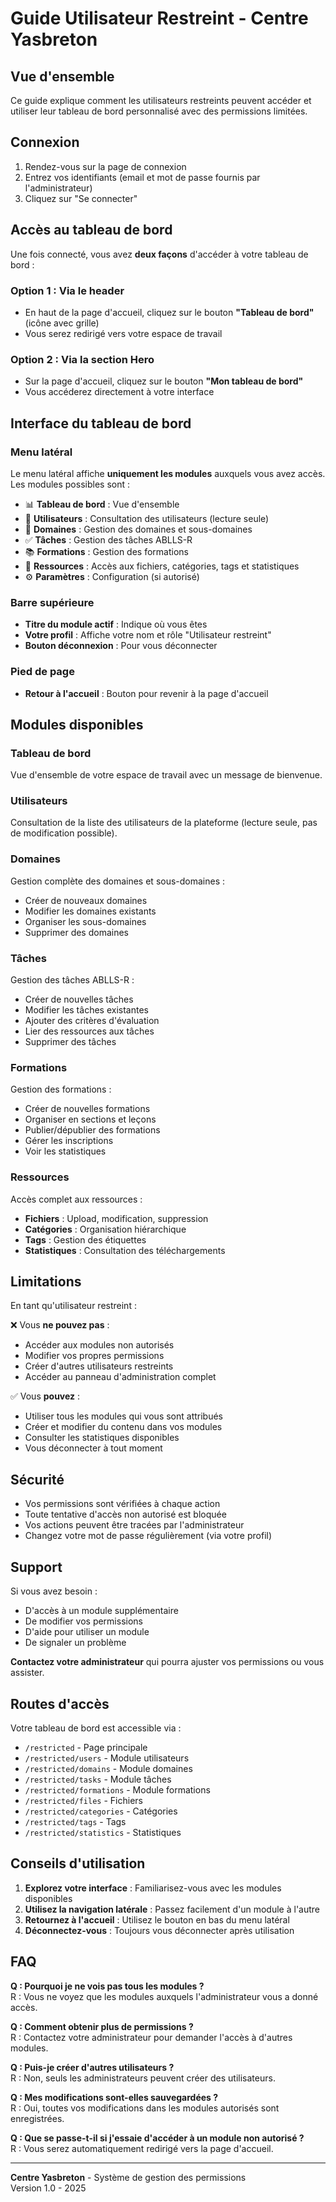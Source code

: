 # Guide Utilisateur Restreint - Centre Yasbreton

## Vue d'ensemble

Ce guide explique comment les utilisateurs restreints peuvent accéder et utiliser leur tableau de bord personnalisé avec des permissions limitées.

## Connexion

1. Rendez-vous sur la page de connexion
2. Entrez vos identifiants (email et mot de passe fournis par l'administrateur)
3. Cliquez sur "Se connecter"

## Accès au tableau de bord

Une fois connecté, vous avez **deux façons** d'accéder à votre tableau de bord :

### Option 1 : Via le header
- En haut de la page d'accueil, cliquez sur le bouton **"Tableau de bord"** (icône avec grille)
- Vous serez redirigé vers votre espace de travail

### Option 2 : Via la section Hero
- Sur la page d'accueil, cliquez sur le bouton **"Mon tableau de bord"**
- Vous accéderez directement à votre interface

## Interface du tableau de bord

### Menu latéral
Le menu latéral affiche **uniquement les modules** auxquels vous avez accès. Les modules possibles sont :

- 📊 **Tableau de bord** : Vue d'ensemble
- 👥 **Utilisateurs** : Consultation des utilisateurs (lecture seule)
- 📁 **Domaines** : Gestion des domaines et sous-domaines
- ✅ **Tâches** : Gestion des tâches ABLLS-R
- 📚 **Formations** : Gestion des formations
- 📂 **Ressources** : Accès aux fichiers, catégories, tags et statistiques
- ⚙️ **Paramètres** : Configuration (si autorisé)

### Barre supérieure
- **Titre du module actif** : Indique où vous êtes
- **Votre profil** : Affiche votre nom et rôle "Utilisateur restreint"
- **Bouton déconnexion** : Pour vous déconnecter

### Pied de page
- **Retour à l'accueil** : Bouton pour revenir à la page d'accueil

## Modules disponibles

### Tableau de bord
Vue d'ensemble de votre espace de travail avec un message de bienvenue.

### Utilisateurs
Consultation de la liste des utilisateurs de la plateforme (lecture seule, pas de modification possible).

### Domaines
Gestion complète des domaines et sous-domaines :
- Créer de nouveaux domaines
- Modifier les domaines existants
- Organiser les sous-domaines
- Supprimer des domaines

### Tâches
Gestion des tâches ABLLS-R :
- Créer de nouvelles tâches
- Modifier les tâches existantes
- Ajouter des critères d'évaluation
- Lier des ressources aux tâches
- Supprimer des tâches

### Formations
Gestion des formations :
- Créer de nouvelles formations
- Organiser en sections et leçons
- Publier/dépublier des formations
- Gérer les inscriptions
- Voir les statistiques

### Ressources
Accès complet aux ressources :
- **Fichiers** : Upload, modification, suppression
- **Catégories** : Organisation hiérarchique
- **Tags** : Gestion des étiquettes
- **Statistiques** : Consultation des téléchargements

## Limitations

En tant qu'utilisateur restreint :

❌ Vous **ne pouvez pas** :
- Accéder aux modules non autorisés
- Modifier vos propres permissions
- Créer d'autres utilisateurs restreints
- Accéder au panneau d'administration complet

✅ Vous **pouvez** :
- Utiliser tous les modules qui vous sont attribués
- Créer et modifier du contenu dans vos modules
- Consulter les statistiques disponibles
- Vous déconnecter à tout moment

## Sécurité

- Vos permissions sont vérifiées à chaque action
- Toute tentative d'accès non autorisé est bloquée
- Vos actions peuvent être tracées par l'administrateur
- Changez votre mot de passe régulièrement (via votre profil)

## Support

Si vous avez besoin :
- D'accès à un module supplémentaire
- De modifier vos permissions
- D'aide pour utiliser un module
- De signaler un problème

**Contactez votre administrateur** qui pourra ajuster vos permissions ou vous assister.

## Routes d'accès

Votre tableau de bord est accessible via :
- `/restricted` - Page principale
- `/restricted/users` - Module utilisateurs
- `/restricted/domains` - Module domaines
- `/restricted/tasks` - Module tâches
- `/restricted/formations` - Module formations
- `/restricted/files` - Fichiers
- `/restricted/categories` - Catégories
- `/restricted/tags` - Tags
- `/restricted/statistics` - Statistiques

## Conseils d'utilisation

1. **Explorez votre interface** : Familiarisez-vous avec les modules disponibles
2. **Utilisez la navigation latérale** : Passez facilement d'un module à l'autre
3. **Retournez à l'accueil** : Utilisez le bouton en bas du menu latéral
4. **Déconnectez-vous** : Toujours vous déconnecter après utilisation

## FAQ

**Q : Pourquoi je ne vois pas tous les modules ?**  
R : Vous ne voyez que les modules auxquels l'administrateur vous a donné accès.

**Q : Comment obtenir plus de permissions ?**  
R : Contactez votre administrateur pour demander l'accès à d'autres modules.

**Q : Puis-je créer d'autres utilisateurs ?**  
R : Non, seuls les administrateurs peuvent créer des utilisateurs.

**Q : Mes modifications sont-elles sauvegardées ?**  
R : Oui, toutes vos modifications dans les modules autorisés sont enregistrées.

**Q : Que se passe-t-il si j'essaie d'accéder à un module non autorisé ?**  
R : Vous serez automatiquement redirigé vers la page d'accueil.

---

**Centre Yasbreton** - Système de gestion des permissions  
Version 1.0 - 2025
